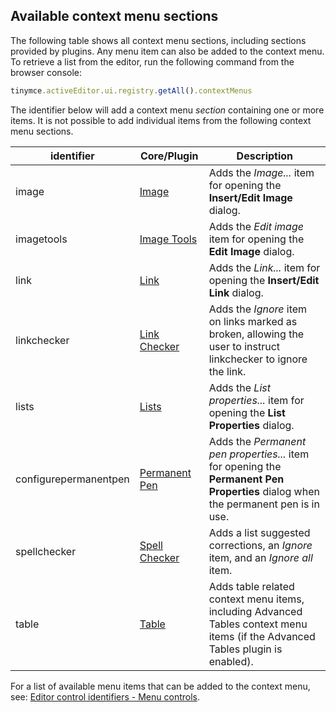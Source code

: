## Available context menu sections

The following table shows all context menu sections, including sections provided by plugins.
Any menu item can also be added to the context menu.
To retrieve a list from the editor, run the following command from the browser console:

```js
tinymce.activeEditor.ui.registry.getAll().contextMenus
```

The identifier below will add a context menu _section_ containing one or more items. It is not possible to add individual items from the following context menu sections.

| identifier  | Core/Plugin  | Description  |
| ----------- | ------------ | ------------ |
| image | [Image]({{site.baseurl}}/plugins/image/) | Adds the _Image..._ item for opening the **Insert/Edit Image** dialog. |
| imagetools | [Image Tools]({{site.baseurl}}/plugins/imagetools/) | Adds the _Edit image_ item for opening the **Edit Image** dialog. |
| link | [Link]({{site.baseurl}}/plugins/link/) | Adds the _Link..._ item for opening the **Insert/Edit Link** dialog. |
| linkchecker | [Link Checker]({{site.baseurl}}/plugins/linkchecker/) | Adds the _Ignore_ item on links marked as broken, allowing the user to instruct linkchecker to ignore the link. |
| lists | [Lists]({{site.baseurl}}/plugins/lists/) | Adds the _List properties..._ item for opening the **List Properties** dialog. |
| configurepermanentpen | [Permanent Pen]({{site.baseurl}}/plugins/permanentpen/) | Adds the _Permanent pen properties..._ item for opening the **Permanent Pen Properties** dialog when the permanent pen is in use. |
| spellchecker | [Spell Checker]({{site.baseurl}}/plugins/spellchecker/) | Adds a list suggested corrections, an _Ignore_ item, and an _Ignore all_ item. |
| table | [Table]({{site.baseurl}}/plugins/table/) | Adds table related context menu items, including Advanced Tables context menu items (if the Advanced Tables plugin is enabled). |

For a list of available menu items that can be added to the context menu, see: [Editor control identifiers - Menu controls]({{site.baseurl}}/advanced/editor-control-identifiers/#menucontrols).